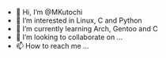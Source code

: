 - 👋 Hi, I’m @MKutochi
- 👀 I’m interested in Linux, C and Python
- 🌱 I’m currently learning Arch, Gentoo and C
- 💞️ I’m looking to collaborate on ...
- 📫 How to reach me ...

<!---
MKutochi/MKutochi is a ✨ special ✨ repository because its `README.md` (this file) appears on your GitHub profile.
You can click the Preview link to take a look at your changes.
--->
